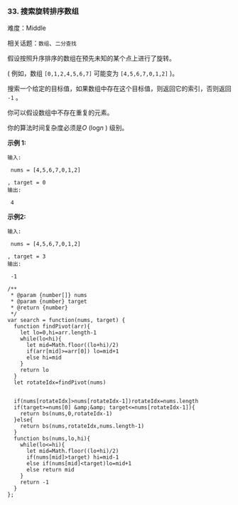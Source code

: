 ### 33. 搜索旋转排序数组

难度：Middle

相关话题：`数组`、`二分查找`

假设按照升序排序的数组在预先未知的某个点上进行了旋转。



( 例如，数组 `[0,1,2,4,5,6,7]` 可能变为 `[4,5,6,7,0,1,2]` )。



搜索一个给定的目标值，如果数组中存在这个目标值，则返回它的索引，否则返回 `-1` 。



你可以假设数组中不存在重复的元素。



你的算法时间复杂度必须是*O* (log*n* ) 级别。



**示例 1:** 



```
输入:

 nums = [4,5,6,7,0,1,2]

, target = 0
输出:

 4
```


**示例2:** 



```
输入:

 nums = [4,5,6,7,0,1,2]

, target = 3
输出:

 -1
```

```
/**
 * @param {number[]} nums
 * @param {number} target
 * @return {number}
 */
var search = function(nums, target) {
  function findPivot(arr){
    let lo=0,hi=arr.length-1
    while(lo<hi){
      let mid=Math.floor((lo+hi)/2)
      if(arr[mid]>=arr[0]) lo=mid+1
      else hi=mid
    }
    return lo
  }
  let rotateIdx=findPivot(nums)
  
  
  if(nums[rotateIdx]>nums[rotateIdx-1])rotateIdx=nums.length
  if(target>=nums[0] &amp;&amp; target<=nums[rotateIdx-1]){
    return bs(nums,0,rotateIdx-1)
  }else{
    return bs(nums,rotateIdx,nums.length-1)
  }
  function bs(nums,lo,hi){
    while(lo<=hi){
      let mid=Math.floor((lo+hi)/2)
      if(nums[mid]>target) hi=mid-1
      else if(nums[mid]<target)lo=mid+1
      else return mid
    }
    return -1
  }
};
```

